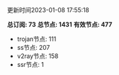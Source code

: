 更新时间2023-01-08 17:55:18

**总订阅: 73**
**总节点: 1431**
**有效节点: 477**
- trojan节点: 111
- ss节点: 207
- v2ray节点: 158
- ssr节点: 1
